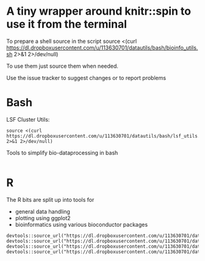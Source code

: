 A tiny wrapper around knitr::spin to use it from the terminal
===

To prepare a shell source in the script
source <(curl https://dl.dropboxusercontent.com/u/113630701/datautils/bash/bioinfo_utils.sh 2>&1 2>/dev/null)


To use them just source them when needed.

Use the issue tracker to suggest changes or to report problems

Bash
===

LSF Cluster Utils:
```
source <(curl https://dl.dropboxusercontent.com/u/113630701/datautils/bash/lsf_utils.sh 2>&1 2>/dev/null)
```

Tools to simplify bio-dataprocessing in bash
```
```


R
===

The R bits are split up into tools for
* general data handling
* plotting using ggplot2
* bioinformatics using various bioconductor packages

```
devtools::source_url("https://dl.dropboxusercontent.com/u/113630701/datautils/R/core_commons.R")
devtools::source_url("https://dl.dropboxusercontent.com/u/113630701/datautils/R/ggplot_commons.R")
devtools::source_url("https://dl.dropboxusercontent.com/u/113630701/datautils/R/bio/bioinfo_commons.R")
devtools::source_url("https://dl.dropboxusercontent.com/u/113630701/datautils/R/datatable_commons.R")
```

